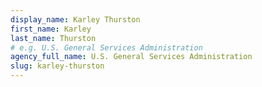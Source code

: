 ```yaml
---
display_name: Karley Thurston
first_name: Karley
last_name: Thurston
# e.g. U.S. General Services Administration
agency_full_name: U.S. General Services Administration
slug: karley-thurston
---
```


